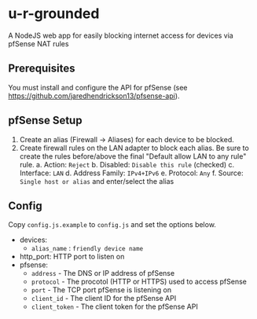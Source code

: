 u-r-grounded
============

A NodeJS web app for easily blocking internet access for devices via pfSense NAT rules


Prerequisites
-------------

You must install and configure the API for pfSense (see https://github.com/jaredhendrickson13/pfsense-api).


pfSense Setup
-------------

1. Create an alias (Firewall &rarr; Aliases) for each device to be blocked.
2. Create firewall rules on the LAN adapter to block each alias.  Be sure to create the rules before/above the final "Default allow LAN to any rule" rule.
   a. Action: `Reject`
   b. Disabled: `Disable this rule` (checked)
   c. Interface: `LAN`
   d. Address Family: `IPv4+IPv6`
   e. Protocol: `Any`
   f. Source: `Single host or alias` and enter/select the alias


Config
------
Copy `config.js.example` to `config.js` and set the options below.

 - devices:
   - `alias_name` : `friendly device name`
 - http_port: HTTP port to listen on
 - pfsense:
   - `address` - The DNS or IP address of pfSense
   - `protocol` - The procotol (HTTP or HTTPS) used to access pfSense
   - `port` - The TCP port pfSense is listening on
   - `client_id` - The client ID for the pfSense API
   - `client_token` -  The client token for the pfSense API
